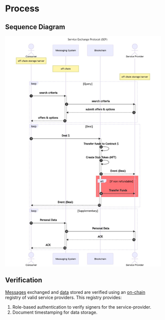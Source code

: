 # Process

## Sequence Diagram

![SEP Sequence Diagram](images/process.png)

## Verification

[Messages](./messaging) exchanged and [data](./storage) stored are verified using an [on-chain](./on-chain) registry of valid service providers. This registry provides:

1. Role-based authentication to verify signers for the service-provider.
2. Document timestamping for data storage.
